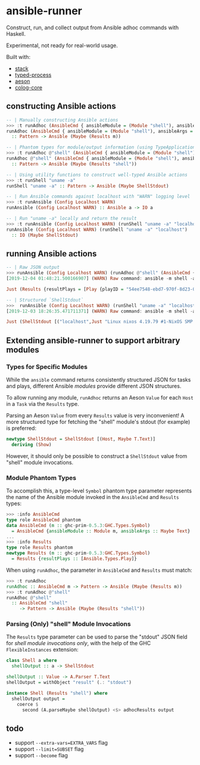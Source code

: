 # ansible-runner

Construct, run, and collect output from Ansible adhoc commands with Haskell.

Experimental, not ready for real-world usage.

Built with:
* [stack](https://docs.haskellstack.org/en/stable/README/)
* [typed-process](http://hackage.haskell.org/package/typed-process)
* [aeson](http://hackage.haskell.org/package/aeson)
* [colog-core](http://hackage.haskell.org/package/co-log-core)

## constructing Ansible actions
``` haskell
-- | Manually constructing Ansible actions
>>> :t runAdhoc (AnsibleCmd { ansibleModule = (Module "shell"), ansibleArgs = Just "uname -a" })
runAdhoc (AnsibleCmd { ansibleModule = (Module "shell"), ansibleArgs = Just "uname -a" })
  :: Pattern -> Ansible (Maybe (Results m))

-- | Phantom types for module/output information (using TypeApplications)
>>> :t runAdhoc @"shell" (AnsibleCmd { ansibleModule = (Module "shell"), ansibleArgs = Just "uname -a" })
runAdhoc @"shell" (AnsibleCmd { ansibleModule = (Module "shell"), ansibleArgs = Just "uname -a" })
  :: Pattern -> Ansible (Maybe (Results "shell"))

-- | Using utility functions to construct well-typed Ansible actions
>>> :t runShell "uname -a"
runShell "uname -a" :: Pattern -> Ansible (Maybe ShellStdout)

-- | Run Ansible commands against localhost with "WARN" logging level
>>> :t runAnsible (Config Localhost WARN)
runAnsible (Config Localhost WARN) :: Ansible a -> IO a

-- | Run "uname -a" locally and return the result
>>> :t runAnsible (Config Localhost WARN) (runShell "uname -a" "localhost")
runAnsible (Config Localhost WARN) (runShell "uname -a" "localhost")
  :: IO (Maybe ShellStdout)
```

## running Ansible actions
``` haskell
-- | Raw JSON output
>>> runAnsible (Config Localhost WARN) (runAdhoc @"shell" (AnsibleCmd { ansibleModule = (Module "shell"), ansibleArgs = Just "uname -a" }) "localhost")
[2019-12-04 01:48:21.500166907] (WARN) Raw command: ansible -m shell -a "uname -a" localhost

Just (Results {resultPlays = [Play {playID = "54ee7548-ebd7-970f-8d23-000000000007", playName = "Ansible Ad-Hoc", playTasks = [Task {taskID = "54ee7548-ebd7-970f-8d23-000000000009", taskName = "shell", taskResults = [("localhost",Object (fromList [("_ansible_no_log",Bool False),("stdout_lines",Array [String "Linux nixos 4.19.79 #1-NixOS SMP Fri Oct 11 16:21:44 UTC 2019 x86_64 GNU/Linux"]),("changed",Bool True),("stdout",String "Linux nixos 4.19.79 #1-NixOS SMP Fri Oct 11 16:21:44 UTC 2019 x86_64 GNU/Linux"),("delta",String "0:00:00.006223"),("start",String "2019-12-04 01:48:22.780437"),("action",String "command"),("stderr",String ""),("rc",Number 0.0),("stderr_lines",Array []),("end",String "2019-12-04 01:48:22.786660"),("cmd",String "uname -a"),("invocation",Object (fromList [("module_args",Object (fromList [("chdir",Null),("stdin",Null),("stdin_add_newline",Bool True),("creates",Null),("removes",Null),("executable",Null),("warn",Bool True),("argv",Null),("strip_empty_ends",Bool True),("_raw_params",String "uname -a"),("_uses_shell",Bool True)]))]))]))]}]}]})

-- | Structured `ShellStdout`
>>>  runAnsible (Config Localhost WARN) (runShell "uname -a" "localhost")
[2019-12-03 18:26:35.471711371] (WARN) Raw command: ansible -m shell -a "uname -a" localhost

Just (ShellStdout [("localhost",Just "Linux nixos 4.19.79 #1-NixOS SMP Fri Oct 11 16:21:44 UTC 2019 x86_64 GNU/Linux")])
```

## Extending ansible-runner to support arbitrary modules
### Types for Specific Modules
While the `ansible` command returns consistently structured JSON for tasks and
plays, different Ansible *modules* provide different JSON structures.

To allow running any module, `runAdhoc` returns an Aeson `Value` for each `Host`
in a `Task` via the `Results` type.

Parsing an Aeson `Value` from every `Results` value is very inconvenient! A more
structured type for fetching the "shell" module's stdout (for example) is preferred:
``` haskell
newtype ShellStdout = ShellStdout [(Host, Maybe T.Text)]
  deriving (Show)
```

However, it should only be possible to construct a `ShellStdout` value from
"shell" module invocations.

### Module Phantom Types
To accomplish this, a type-level `Symbol` phantom type parameter represents the
name of the Ansible module invoked in the `AnsibleCmd` and `Results` types:
``` haskell
>>> :info AnsibleCmd
type role AnsibleCmd phantom
data AnsibleCmd (m :: ghc-prim-0.5.3:GHC.Types.Symbol)
  = AnsibleCmd {ansibleModule :: Module m, ansibleArgs :: Maybe Text}
...
>>> :info Results
type role Results phantom
newtype Results (m :: ghc-prim-0.5.3:GHC.Types.Symbol)
  = Results {resultPlays :: [Ansible.Types.Play]}
```

When using `runAdhoc`, the parameter in `AnsibleCmd` and `Results` must match:
``` haskell
>>> :t runAdhoc
runAdhoc :: AnsibleCmd m -> Pattern -> Ansible (Maybe (Results m))
>>> :t runAdhoc @"shell"
runAdhoc @"shell"
  :: AnsibleCmd "shell"
     -> Pattern -> Ansible (Maybe (Results "shell"))
```

### Parsing (Only) "shell" Module Invocations
The `Results` type parameter can be used to parse the "stdout" JSON field for
*shell module invocations only*, with the help of the GHC `FlexibleInstances`
extension: 
``` haskell
class Shell a where
  shellOutput :: a -> ShellStdout

shellOutput :: Value -> A.Parser T.Text
shellOutput = withObject "result" (.: "stdout")

instance Shell (Results "shell") where
  shellOutput output =
    coerce $
      second (A.parseMaybe shellOutput) <$> adhocResults output
```

## todo
* support `--extra-vars=EXTRA_VARS` flag
* support `--limit=SUBSET` flag
* support `--become` flag
